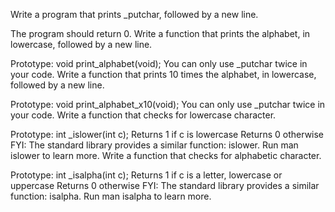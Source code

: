 Write a program that prints _putchar, followed by a new line.

The program should return 0. Write a function that prints the alphabet, in lowercase, followed by a new line.

Prototype: void print_alphabet(void);
You can only use _putchar twice in your code. Write a function that prints 10 times the alphabet, in lowercase, followed by a new line.

Prototype: void print_alphabet_x10(void);
You can only use _putchar twice in your code. Write a function that checks for lowercase character.

Prototype: int _islower(int c);
Returns 1 if c is lowercase
Returns 0 otherwise
FYI: The standard library provides a similar function: islower. Run man islower to learn more. Write a function that checks for alphabetic character.

Prototype: int _isalpha(int c);
Returns 1 if c is a letter, lowercase or uppercase
Returns 0 otherwise
FYI: The standard library provides a similar function: isalpha. Run man isalpha to learn more.

